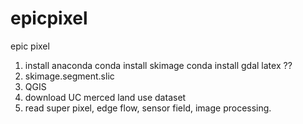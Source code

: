 epicpixel
=========

epic pixel
1. install anaconda
conda install skimage
conda install gdal
latex ??
2. skimage.segment.slic
3. QGIS 
4. download UC merced land use dataset
5. read super pixel, edge flow, sensor field, image processing.